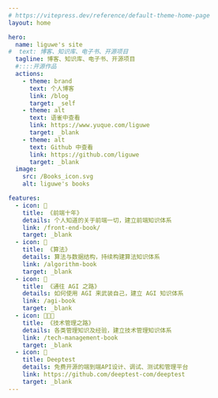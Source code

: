 ```yaml
---
# https://vitepress.dev/reference/default-theme-home-page
layout: home

hero:
  name: liguwe's site
#  text: 博客、知识库、电子书、开源项目
  tagline: 博客、知识库、电子书、开源项目
  #::::开源作品
  actions:
    - theme: brand
      text: 个人博客
      link: /blog
      target: _self
    - theme: alt
      text: 语雀中查看
      link: https://www.yuque.com/liguwe
      target: _blank
    - theme: alt
      text: Github 中查看
      link: https://github.com/liguwe
      target: _blank
  image:
    src: /Books_icon.svg
    alt: liguwe's books

features:
  - icon: 📕
    title: 《前端十年》
    details: 个人知道的关于前端一切，建立前端知识体系
    link: /front-end-book/
    target: _blank
  - icon: 📗
    title: 《算法》
    details: 算法与数据结构，持续构建算法知识体系
    link: /algorithm-book
    target: _blank
  - icon: 🧠
    title: 《通往 AGI 之路》
    details: 如何使用 AGI 来武装自己，建立 AGI 知识体系
    link: /agi-book
    target: _blank
  - icon: 👨‍👦‍👦
    title: 《技术管理之路》
    details: 各类管理知识及经验，建立技术管理知识体系
    link: /tech-management-book
    target: _blank
  - icon: 🔌
    title: Deeptest
    details: 免费开源的端到端API设计、调试、测试和管理平台
    link: https://github.com/deeptest-com/deeptest
    target: _blank
---
```


